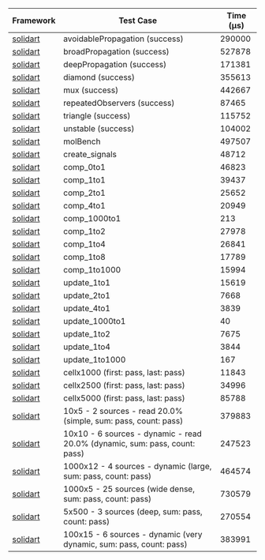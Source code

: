 | Framework | Test Case | Time (μs) |
| --- | --- | --- |
| [solidart](https://github.com/nank1ro/solidart) | avoidablePropagation (success) | 290000 |
| [solidart](https://github.com/nank1ro/solidart) | broadPropagation (success) | 527878 |
| [solidart](https://github.com/nank1ro/solidart) | deepPropagation (success) | 171381 |
| [solidart](https://github.com/nank1ro/solidart) | diamond (success) | 355613 |
| [solidart](https://github.com/nank1ro/solidart) | mux (success) | 442667 |
| [solidart](https://github.com/nank1ro/solidart) | repeatedObservers (success) | 87465 |
| [solidart](https://github.com/nank1ro/solidart) | triangle (success) | 115752 |
| [solidart](https://github.com/nank1ro/solidart) | unstable (success) | 104002 |
| [solidart](https://github.com/nank1ro/solidart) | molBench | 497507 |
| [solidart](https://github.com/nank1ro/solidart) | create_signals | 48712 |
| [solidart](https://github.com/nank1ro/solidart) | comp_0to1 | 46823 |
| [solidart](https://github.com/nank1ro/solidart) | comp_1to1 | 39437 |
| [solidart](https://github.com/nank1ro/solidart) | comp_2to1 | 25652 |
| [solidart](https://github.com/nank1ro/solidart) | comp_4to1 | 20949 |
| [solidart](https://github.com/nank1ro/solidart) | comp_1000to1 | 213 |
| [solidart](https://github.com/nank1ro/solidart) | comp_1to2 | 27978 |
| [solidart](https://github.com/nank1ro/solidart) | comp_1to4 | 26841 |
| [solidart](https://github.com/nank1ro/solidart) | comp_1to8 | 17789 |
| [solidart](https://github.com/nank1ro/solidart) | comp_1to1000 | 15994 |
| [solidart](https://github.com/nank1ro/solidart) | update_1to1 | 15619 |
| [solidart](https://github.com/nank1ro/solidart) | update_2to1 | 7668 |
| [solidart](https://github.com/nank1ro/solidart) | update_4to1 | 3839 |
| [solidart](https://github.com/nank1ro/solidart) | update_1000to1 | 40 |
| [solidart](https://github.com/nank1ro/solidart) | update_1to2 | 7675 |
| [solidart](https://github.com/nank1ro/solidart) | update_1to4 | 3844 |
| [solidart](https://github.com/nank1ro/solidart) | update_1to1000 | 167 |
| [solidart](https://github.com/nank1ro/solidart) | cellx1000 (first: pass, last: pass) | 11843 |
| [solidart](https://github.com/nank1ro/solidart) | cellx2500 (first: pass, last: pass) | 34996 |
| [solidart](https://github.com/nank1ro/solidart) | cellx5000 (first: pass, last: pass) | 85788 |
| [solidart](https://github.com/nank1ro/solidart) | 10x5 - 2 sources - read 20.0% (simple, sum: pass, count: pass) | 379883 |
| [solidart](https://github.com/nank1ro/solidart) | 10x10 - 6 sources - dynamic - read 20.0% (dynamic, sum: pass, count: pass) | 247523 |
| [solidart](https://github.com/nank1ro/solidart) | 1000x12 - 4 sources - dynamic (large, sum: pass, count: pass) | 464574 |
| [solidart](https://github.com/nank1ro/solidart) | 1000x5 - 25 sources (wide dense, sum: pass, count: pass) | 730579 |
| [solidart](https://github.com/nank1ro/solidart) | 5x500 - 3 sources (deep, sum: pass, count: pass) | 270554 |
| [solidart](https://github.com/nank1ro/solidart) | 100x15 - 6 sources - dynamic (very dynamic, sum: pass, count: pass) | 383991 |
